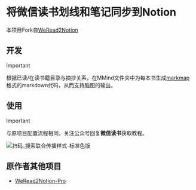 # 将微信读书划线和笔记同步到Notion


本项目Fork自[WeRead2Notion](https://github.com/malinkang/weread2notion)


## 开发
> [!IMPORTANT]  
> 根据已读/在读书籍目录与摘抄关系，在MMind文件夹中为每本书生成[markmap](https://markmap.js.org/repl)格式的markdown代码，从而支持脑图的输出。

## 使用

> [!IMPORTANT]  
> 与原项目配置流程相同，关注公众号回复**微信读书**获取教程。

![扫码_搜索联合传播样式-标准色版](https://github.com/malinkang/weread2notion/assets/3365208/191900c6-958e-4f9b-908d-a40a54889b5e)

<!--
| 微信群 | QQ群 |
| --- | --- |
| <div align="center"><img src="" ></div> | <div align="center"><img src="" width="50%"></div> |

## 捐赠

如果你觉得本项目帮助了你，请作者喝一杯咖啡，你的支持是作者最大的动力。本项目会持续更新。

| 支付宝支付 | 微信支付 |
| --- | --- |
| <div align="center"><img src="" width="50%"></div> | <div align="center"><img src="" width="50%"></div> |
-->
## 原作者其他项目
* [WeRead2Notion-Pro](https://github.com/malinkang/weread2notion-pro)

